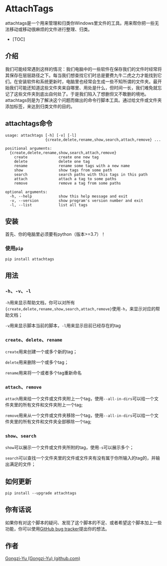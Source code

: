 # AttachTags

attachtags是一个用来管理和归类你Windows里文件的工具。用来帮你把一些无法移动或移动很麻烦的文件进行整理、归类。

- [TOC]

## 介绍

我们可能经常遇到这样的情况：我们电脑中的一些软件在保存我们的文件时经常将其保存在层层路径之下。每当我们想查找它们时总是要费九牛二虎之力才能找到它们。在安装软件和系统更新时，电脑里也经常会生成一些不知所谓的文件夹。最开始我们可能还知道这些文件夹来自哪里、用处是什么，但时间一长，我们难免就忘记了这些文件夹到底出自何处了。于是我们陷入了想删但又不敢删的境地。attachtags则是为了解决这个问题而做出的命令行脚本工具。通过给文件或文件夹添加标签，来达到归类文件的目的。

## attachtags命令

```
usage: attachtags [-h] [-v] [-l]
                  {create,delete,rename,show,search,attach,remove} ...

positional arguments:
  {create,delete,rename,show,search,attach,remove}
    create              create one new tag
    delete              delete one tag
    rename              rename some tags with a new name
    show                show tags from some path
    search              search paths with this tags in this path
    attach              attach a tag to some paths
    remove              remove a tag from some paths

optional arguments:
  -h, --help            show this help message and exit
  -v, --version         show program's version number and exit
  -l, --list            list all tags
```

## 安装

首先、你的电脑里必须要有python（版本>=3.7）！

### 使用`pip`

```
pip install attachtags
```

## 用法

### `-h`、`-v`、`-l`

`-h`用来显示帮助文档，你可以对所有`{create,delete,rename,show,search,attach,remove}`使用`-h`，来显示对应的帮助文档；

`-v`用来显示脚本当前的脚本，`-l`用来显示目前已经存在的tag

### `create`、`delete`、`rename`

`create`用来创建一个或多个新的tag；

`delete`用来删除一个或多个tag；

`rename`用来将一个或者多个tag重新命名

### `attach`、`remove`

`attach`用来给一个文件或文件夹附上一个tag，使用`--all-in-dirs`可以给一个文件夹里的所有文件和文件夹附上一个tag;

`remove`用来从一个文件或文件夹移除一个tag，使用`--all-in-dirs`可以给一个文件夹里的所有文件和文件夹全部移除一个tag;

### `show`、`search`

`show`可以展示一个文件或文件夹所附的tag，使用`-s`可以展示多个；

`search`可以查找一个文件夹里的文件或文件夹有没有属于你所输入的tag的，并输出满足的文件；

## 如何更新

```
pip install --upgrade attachtags
```

## 你有话说

如果你有对这个脚本的疑问、发现了这个脚本的不足、或者希望这个脚本加上一些功能，你可以使用[GitHub bug tracker](https://github.com/Gongzi-Yu/attachtags/issues)提出你的想法。

## 作者

[Gongzi-Yu (Gongzi-Yu) (github.com)](https://github.com/Gongzi-Yu)